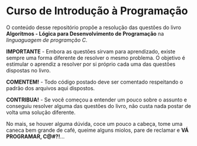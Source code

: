 Curso de Introdução à Programação
===============================

O conteúdo desse repositório propõe a resolução das questões do livro **Algoritmos - Lógica para Desenvolvimento de Programação** na *linguaguagem de programção C*.

**IMPORTANTE** -  Embora as questões sirvam para aprendizado, existe sempre uma forma diferente de resolver o mesmo problema. O objetivo é estimular o aprendiz a resolver por si próprio cada uma das questões dispostas no livro.

**COMENTEM!** - Todo código postado deve ser comentado respeitando o padrão dos arquivos aqui dispostos.

**CONTRIBUA!** - Se você começou a entender um pouco sobre o assunto e conseguiu resolver alguma das questões do livro, não custa nada postar de volta uma solução diferente.

No mais, se houver alguma dúvida, coce um pouco a cabeça, tome uma caneca bem grande de café, queime alguns miolos, pare de reclamar e **VÁ PROGRAMAR, C@#?!**... 
